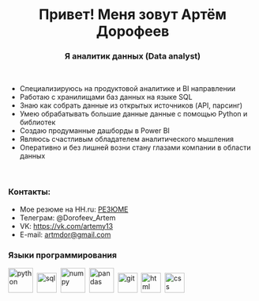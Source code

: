 <div id="header" align="center">
	<h1>Привет! Меня зовут Артём Дорофеев</h1>
	<h3>Я аналитик данных (Data analyst)</h3>
</div>
</br>

- Специализируюсь на продуктовой аналитике и BI направлении
- Работаю с хранилищами баз данных на языке SQL
- Знаю как собрать данные из открытых источников (API, парсинг)
- Умею обрабатывать большие данные данные с помощью Python и библиотек
- Создаю продуманные дашборды в Power BI
- Являюсь счастливым обладателем аналитического мышления
- Оперативно и без лишней возни стану глазами компании в области данных 

</br>

### Контакты:

- Мое резюме на HH.ru: [РЕЗЮМЕ](https://hh.ru/resume/f9b4134eff0b8007ee0039ed1f4362727a6162)
- Телеграм: @Dorofeev_Artem
- VK: https://vk.com/artemy13
- E-mail: artmdor@gmail.com

### Языки программирования
<img src="https://cdn.jsdelivr.net/gh/devicons/devicon/icons/python/python-original-wordmark.svg" title="python" width="50" height="50"/>&nbsp;
<img src="https://cdn.jsdelivr.net/gh/devicons/devicon/icons/postgresql/postgresql-original.svg" title="sql" width="40" height="40"/>&nbsp;
<img src="https://cdn.jsdelivr.net/gh/devicons/devicon/icons/numpy/numpy-original-wordmark.svg" title="numpy" width="50" height="50"/>&nbsp;
<img src="https://cdn.jsdelivr.net/gh/devicons/devicon/icons/pandas/pandas-original-wordmark.svg" title="pandas" width="50" height="50"/>&nbsp;
<img src="https://cdn.jsdelivr.net/gh/devicons/devicon/icons/git/git-plain.svg" title="git" width="40" height="40"/>&nbsp;
<img src="https://cdn.jsdelivr.net/gh/devicons/devicon/icons/html5/html5-original.svg" title="html" width="40" height="40"/>&nbsp;
<img src="https://cdn.jsdelivr.net/gh/devicons/devicon/icons/css3/css3-original.svg" title="css" width="40" height="40"/>&nbsp;

